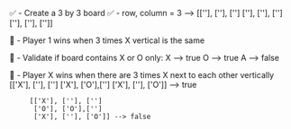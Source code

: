 ✅ - Create a 3 by 3 board
    ✅ - row, column = 3 --> [[''], [''], ['']
                              [''], [''], ['']
                              [''], [''], ['']]

🤲 - Player 1 wins when 3 times X vertical is the same


🤲 - Validate if board contains X or O only:
        X --> true
        O --> true
        A --> false

🤲 - Player X wins when there are 3 times X next to each other vertically
         [['X'], [''], ['']
          ['X'], ['O'],['']
          ['X'], [''], ['O']] --> true

         [['X'], [''], ['']
          ['O'], ['O'],['']
          ['X'], [''], ['O']] --> false




